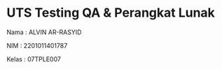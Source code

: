 # UTS Testing QA & Perangkat Lunak

Nama  : ALVIN AR-RASYID

NIM   : 2201011401787

Kelas : 07TPLE007
